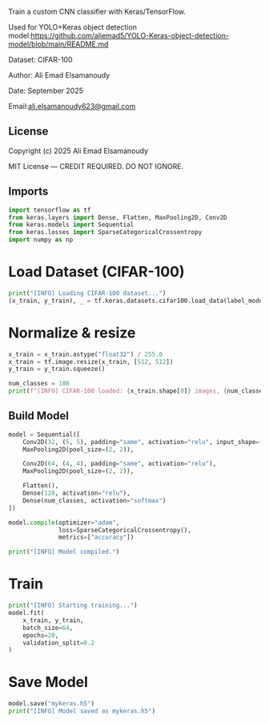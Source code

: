 
Train a custom CNN classifier with Keras/TensorFlow.

Used for YOLO+Keras object detection model:https://github.com/aliemad5/YOLO-Keras-object-detection-model/blob/main/README.md

Dataset: CIFAR-100 

Author: Ali Emad Elsamanoudy

Date: September 2025

Email:ali.elsamanoudy623@gmail.com

## License
Copyright (c) 2025 Ali Emad Elsamanoudy

MIT License — CREDIT REQUIRED. DO NOT IGNORE.

## Imports
```python
import tensorflow as tf
from keras.layers import Dense, Flatten, MaxPooling2D, Conv2D
from keras.models import Sequential
from keras.losses import SparseCategoricalCrossentropy
import numpy as np
```

# Load Dataset (CIFAR-100)

```python
print("[INFO] Loading CIFAR-100 dataset...")
(x_train, y_train), _ = tf.keras.datasets.cifar100.load_data(label_mode="fine")
```
# Normalize & resize
```python
x_train = x_train.astype("float32") / 255.0
x_train = tf.image.resize(x_train, [512, 512])
y_train = y_train.squeeze()

num_classes = 100
print(f"[INFO] CIFAR-100 loaded: {x_train.shape[0]} images, {num_classes} classes")
```

## Build Model

```python
model = Sequential([
    Conv2D(32, (5, 5), padding="same", activation="relu", input_shape=(512, 512, 3)),
    MaxPooling2D(pool_size=(2, 2)),

    Conv2D(64, (4, 4), padding="same", activation="relu"),
    MaxPooling2D(pool_size=(2, 2)),

    Flatten(),
    Dense(128, activation="relu"),
    Dense(num_classes, activation="softmax")
])

model.compile(optimizer="adam",
              loss=SparseCategoricalCrossentropy(),
              metrics=["accuracy"])

print("[INFO] Model compiled.")
```

# Train

```python
print("[INFO] Starting training...")
model.fit(
    x_train, y_train,
    batch_size=64,
    epochs=20,
    validation_split=0.2
)
```

# Save Model

```python
model.save("mykeras.h5")
print("[INFO] Model saved as mykeras.h5")
```
